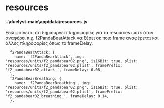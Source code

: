 # resources


#### ..\duelyst-main\app\data\resources.js  
Εδώ φαίνεται ότι δημιουργεί πληροφορίες για τα resources ώστε όταν αναφέρει π.χ. f2PandaBearAttack να ξέρει σε ποιο frame αναφέρεται και άλλες πληροφορίες όπως το frameDelay.
```
  f2PandaBearAttack: {
    name: 'f2PandaBearAttack', img: 'resources/units/f2_pandabear02.png', is16Bit: true, plist: 'resources/units/f2_pandabear02.plist', framePrefix: 'f2_pandabear02_attack_', frameDelay: 0.08,
  },
  f2PandaBearBreathing: {
    name: 'f2PandaBearBreathing', img: 'resources/units/f2_pandabear02.png', is16Bit: true, plist: 'resources/units/f2_pandabear02.plist', framePrefix: 'f2_pandabear02_breathing_', frameDelay: 0.14,
  },
```

